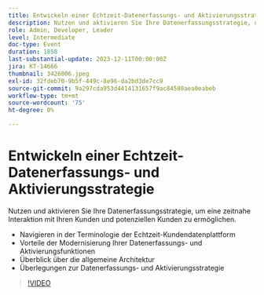 ```yaml
---
title: Entwickeln einer Echtzeit-Datenerfassungs- und Aktivierungsstrategie
description: Nutzen und aktivieren Sie Ihre Datenerfassungsstrategie, um eine zeitnahe Interaktion mit Ihren Kunden und potenziellen Kunden zu ermöglichen.
role: Admin, Developer, Leader
level: Intermediate
doc-type: Event
duration: 1858
last-substantial-update: 2023-12-11T00:00:00Z
jira: KT-14666
thumbnail: 3426006.jpeg
exl-id: 32fdeb70-9b5f-449c-8e96-da2bd3de7cc9
source-git-commit: 9a297cda953d4414131657f9ac84580aea0eabeb
workflow-type: tm+mt
source-wordcount: '75'
ht-degree: 0%

---
```


# Entwickeln einer Echtzeit-Datenerfassungs- und Aktivierungsstrategie

Nutzen und aktivieren Sie Ihre Datenerfassungsstrategie, um eine zeitnahe Interaktion mit Ihren Kunden und potenziellen Kunden zu ermöglichen.

* Navigieren in der Terminologie der Echtzeit-Kundendatenplattform
* Vorteile der Modernisierung Ihrer Datenerfassungs- und Aktivierungsfunktionen
* Überblick über die allgemeine Architektur
* Überlegungen zur Datenerfassungs- und Aktivierungsstrategie

>[!VIDEO](https://video.tv.adobe.com/v/3426006/?learn=on)
